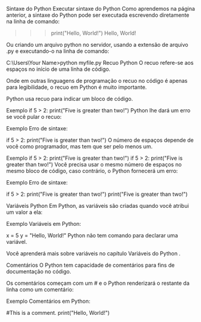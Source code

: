 Sintaxe do Python
Executar sintaxe do Python
Como aprendemos na página anterior, a sintaxe do Python pode ser executada escrevendo diretamente na linha de comando:

>>> print("Hello, World!")
Hello, World!

Ou criando um arquivo python no servidor, usando a extensão de arquivo .py e executando-o na linha de comando:

C:\Users\Your Name>python myfile.py
Recuo Python
O recuo refere-se aos espaços no início de uma linha de código.

Onde em outras linguagens de programação o recuo no código é apenas para legibilidade, o recuo em Python é muito importante.

Python usa recuo para indicar um bloco de código.

Exemplo
if 5 > 2:
  print("Five is greater than two!")
Python lhe dará um erro se você pular o recuo:

Exemplo
Erro de sintaxe:

if 5 > 2:
print("Five is greater than two!")
O número de espaços depende de você como programador, mas tem que ser pelo menos um.

Exemplo
if 5 > 2:
 print("Five is greater than two!") 
if 5 > 2:
        print("Five is greater than two!") 
Você precisa usar o mesmo número de espaços no mesmo bloco de código, caso contrário, o Python fornecerá um erro:

Exemplo
Erro de sintaxe:

if 5 > 2:
 print("Five is greater than two!")
        print("Five is greater than two!")

Variáveis ​​Python
Em Python, as variáveis ​​são criadas quando você atribui um valor a ela:

Exemplo
Variáveis ​​em Python:

x = 5
y = "Hello, World!"
Python não tem comando para declarar uma variável.

Você aprenderá mais sobre variáveis ​​no capítulo Variáveis ​​do Python .

Comentários
O Python tem capacidade de comentários para fins de documentação no código.

Os comentários começam com um # e o Python renderizará o restante da linha como um comentário:

Exemplo
Comentários em Python:

#This is a comment.
print("Hello, World!")
